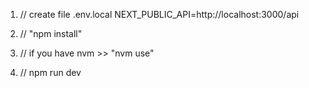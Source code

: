 1. // create file .env.local
NEXT_PUBLIC_API=http://localhost:3000/api

2. // "npm install"
3. // if you have nvm >> "nvm use"
4. // npm run dev

